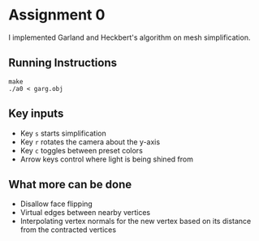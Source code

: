 # Assignment 0

I implemented Garland and Heckbert's algorithm on mesh simplification.

## Running Instructions

```
make
./a0 < garg.obj
```

## Key inputs

* Key `s` starts simplification
* Key `r` rotates the camera about the y-axis
* Key `c` toggles between preset colors
* Arrow keys control where light is being shined from

## What more can be done

* Disallow face flipping
* Virtual edges between nearby vertices
* Interpolating vertex normals for the new vertex based on its distance from the contracted vertices


